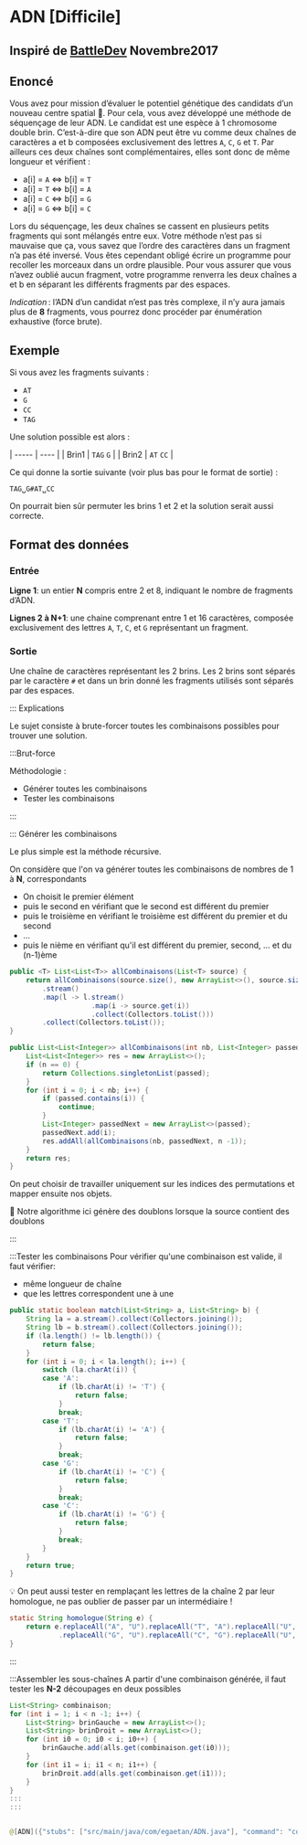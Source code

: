 # ADN [Difficile]

## Inspiré de [BattleDev](https://battledev.blogdumoderateur.com/) Novembre2017


## Enoncé


Vous avez pour mission d’évaluer le potentiel génétique des candidats d’un nouveau centre spatial 🌠. Pour cela, vous avez développé une méthode de séquençage de leur ADN. Le candidat est une espèce à 1 chromosome double brin. C’est-à-dire que son ADN peut être vu comme deux chaînes de caractères a et b composées exclusivement des lettres `A`, `C`, `G` et `T`. Par ailleurs ces deux chaînes sont complémentaires, elles sont donc de même longueur et vérifient :
- a[i] = `A` ⇔ b[i] = `T`
- a[i] = `T` ⇔ b[i] = `A`
- a[i] = `C` ⇔ b[i] = `G`
- a[i] = `G` ⇔ b[i] = `C`

Lors du séquençage, les deux chaînes se cassent en plusieurs petits fragments qui sont mélangés entre eux. Votre méthode n’est pas si mauvaise que ça, vous savez que l’ordre des caractères dans un fragment n’a pas été inversé. Vous êtes cependant obligé écrire un programme pour recoller les morceaux dans un ordre plausible. Pour vous assurer que vous n’avez oublié aucun fragment, votre programme renverra les deux chaînes a et b en séparant les différents fragments par des espaces.

_Indication_ : l’ADN d’un candidat n’est pas très complexe, il n’y aura jamais plus de **8** fragments, vous pourrez donc procéder par énumération exhaustive (force brute).

## Exemple

Si vous avez les fragments suivants :
- `AT`
- `G`
- `CC`
- `TAG`

Une solution possible est alors :

| ----- | ---- |
| Brin1 | `TAG` `G` |
| Brin2 | `AT` `CC` |


Ce qui donne la sortie suivante (voir plus bas pour le format de sortie) :

`TAG␣G#AT␣CC`

On pourrait bien sûr permuter les brins 1 et 2 et la solution serait aussi correcte.

## Format des données

### Entrée
**Ligne 1**: un entier **N** compris entre 2 et 8, indiquant le nombre de fragments d’ADN.

**Lignes 2 à N+1**: une chaine comprenant entre 1 et 16 caractères, composée exclusivement des lettres `A`, `T`, `C`, et `G` représentant un fragment.

### Sortie
Une chaîne de caractères représentant les 2 brins. Les 2 brins sont séparés par le caractère `#` et dans un brin donné les fragments utilisés sont séparés par des espaces.


::: Explications

Le sujet consiste à brute-forcer toutes les combinaisons possibles pour trouver une solution.

:::Brut-force

Méthodologie :
+ Générer toutes les combinaisons
+ Tester les combinaisons

:::

::: Générer les combinaisons

Le plus simple est la méthode récursive.

On considère que l'on va générer toutes les combinaisons de nombres de 1 à **N**, correspondants

 + On choisit le premier élément
 + puis le second en vérifiant que le second est différent du premier
 + puis le troisième en vérifiant le troisième est différent du premier et du second
 + ...
 + puis le nième en vérifiant qu'il est différent du premier, second, ... et du (n-1)ème

```java
public <T> List<List<T>> allCombinaisons(List<T> source) {
	return allCombinaisons(source.size(), new ArrayList<>(), source.size())
		.stream()
		.map(l -> l.stream()
					.map(i -> source.get(i))
					.collect(Collectors.toList()))
		.collect(Collectors.toList());
}

public List<List<Integer>> allCombinaisons(int nb, List<Integer> passed, int n) {
	List<List<Integer>> res = new ArrayList<>();
	if (n == 0) {
		return Collections.singletonList(passed);
	}
	for (int i = 0; i < nb; i++) {
		if (passed.contains(i)) {
			continue;
		}
		List<Integer> passedNext = new ArrayList<>(passed);
		passedNext.add(i);
		res.addAll(allCombinaisons(nb, passedNext, n -1));
	}
	return res;
}
```

On peut choisir de travailler uniquement sur les indices des permutations et mapper ensuite nos objets.

🤔 Notre algorithme ici génère des doublons lorsque la source contient des doublons

:::

:::Tester les combinaisons
Pour vérifier qu'une combinaison est valide, il faut vérifier:
+ même longueur de chaîne
+ que les lettres correspondent une à une

```java
public static boolean match(List<String> a, List<String> b) {
	String la = a.stream().collect(Collectors.joining());
	String lb = b.stream().collect(Collectors.joining());
	if (la.length() != lb.length()) {
		return false;
	}
	for (int i = 0; i < la.length(); i++) {
		switch (la.charAt(i)) {
		case 'A':
			if (lb.charAt(i) != 'T') {
				return false;
			}
			break;
		case 'T':
			if (lb.charAt(i) != 'A') {
				return false;
			}
			break;
		case 'G':
			if (lb.charAt(i) != 'C') {
				return false;
			}
			break;
		case 'C':
			if (lb.charAt(i) != 'G') {
				return false;
			}
			break;
		}
	}
	return true;
}

```
💡 On peut aussi tester en remplaçant les lettres de la chaîne 2 par leur homologue, ne pas oublier de passer par un intermédiaire !

```java
static String homologue(String e) {
	return e.replaceAll("A", "U").replaceAll("T", "A").replaceAll("U", "T")
			.replaceAll("G", "U").replaceAll("C", "G").replaceAll("U", "C");
}
```

:::

:::Assembler les sous-chaînes
A partir d'une combinaison générée, il faut tester les **N-2** découpages en deux possibles
```java
List<String> combinaison;
for (int i = 1; i < n -1; i++) {
	List<String> brinGauche = new ArrayList<>();
	List<String> brinDroit = new ArrayList<>();
	for (int i0 = 0; i0 < i; i0++) {
		brinGauche.add(alls.get(combinaison.get(i0)));
	}
	for (int i1 = i; i1 < n; i1++) {
		brinDroit.add(alls.get(combinaison.get(i1)));
	}
}
:::
:::


@[ADN]({"stubs": ["src/main/java/com/egaetan/ADN.java"], "command": "com.egaetan.ADNTest#test"})
